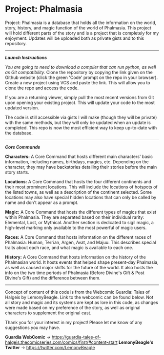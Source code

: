 # Project: Phalmasia
Project: Phalmasia is a database that holds all the information on the world, story, history, and magic function of the
world of Phalmasia. This project will hold different parts of the story and is a project that is completely for my
enjoyment. Updates will be uploaded both as private gists and to this repository.
___
***Launch Instructions***

*You are going to need to download a compiler that can run python, as well as Git compatibility.* Clone the repository by copying the link given on
the Github website (click the green 'Code' prompt on the repo in your browser). Create a new project using VCS and paste
the link. This will allow you to clone the repo and access the code.

If you are a returning viewer, simply pull the most recent versions from Git upon opening your existing project. This
will update your code to the most updated version.

The code is still accessible via gists I will make (though they will be private) with the same methods, but they will only be updated when
an update is completed. This repo is now the most efficient way to keep up-to-date with the database.
___
***Core Commands***

**Characters:** A Core Command that hosts different main characters' basic information, including names, birthdays, magics,
etc. Depending on the character, they may have backstories detailing their stories before the main story starts.

**Locations:** A Core Command that hosts the four different continents and their most prominent locations. This will include
the locations of hotspots of the listed towns, as well as a description of the continent selected. Some locations may
also have special hidden locations that can only be called by name and don't appear as a prompt.

**Magic:** A Core Command that hosts the different types of magics that exist within Phalmasia. They are separated based on 
their individual rarity: Elemental, Lost, or Mythical. Another section is dedicated to sigil magic, a high-level marking
only available to the most powerful of magic users.

**Races:** A Core Command that hosts information on the different races of Phalmasia: Human, Terrian, Argen, Avat, and
Majuu. This describes special traits about each race, and what magic is available to each one.

**History:** A Core Command that hosts information on the history of the Phalmasian world. It hosts events that helped shape
present-day Phalmasia, as well as caused major shifts for the future of the world. It also hosts the info on the two
time periods of Phalmasia (Before Divine's Gift & Post Divine's Gift) and the difference between them.
___
Concept of content of this code is from the Webcomic Guardia: Tales of Halgeis by LemonyBeagle. Link to the webcomic can
be found below. Not all story and magic and its systems are kept as lore in this code, as changes were made based on my 
preference of the story, as well as original characters to supplement the original cast.

Thank you for your interest in my project! Please let me know of any suggestions you may have.

**Guardia WebComic** -> https://guardia-tales-of-halgeis.thecomicseries.com/comics/first/#content-start
**LemonyBeagle's Twitter** -> https://twitter.com/LemonyBeagle